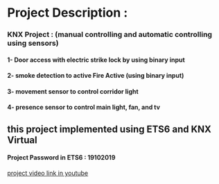 # Project Description : 
### KNX Project : (manual controlling and automatic controlling using sensors)
#### 1- Door access with electric strike lock by using binary input
#### 2- smoke detection to active Fire Active (using binary input)
#### 3- movement sensor to control corridor light
#### 4- presence sensor to control main light, fan, and tv
## this project implemented using ETS6 and KNX Virtual
#### Project Password in ETS6 : 19102019
[project video link in youtube](https://youtu.be/cbPE-rrmIP8)
